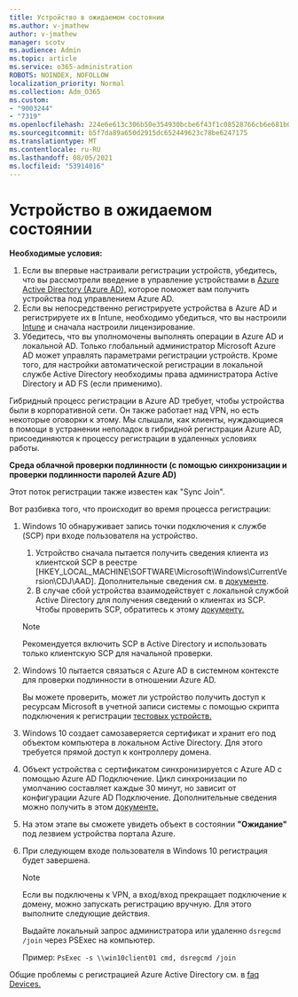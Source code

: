 ```yaml
---
title: Устройство в ожидаемом состоянии
ms.author: v-jmathew
author: v-jmathew
manager: scotv
ms.audience: Admin
ms.topic: article
ms.service: o365-administration
ROBOTS: NOINDEX, NOFOLLOW
localization_priority: Normal
ms.collection: Adm_O365
ms.custom:
- "9003244"
- "7319"
ms.openlocfilehash: 224e6e613c306b50e354930bcbe6f43f1c08528766cb6e681b0e9826b2d55a4d
ms.sourcegitcommit: b5f7da89a650d2915dc652449623c78be6247175
ms.translationtype: MT
ms.contentlocale: ru-RU
ms.lasthandoff: 08/05/2021
ms.locfileid: "53914016"
---
```

# <a name="device-in-pending-state"></a>Устройство в ожидаемом состоянии

**Необходимые условия:**

1. Если вы впервые настраивали регистрации устройств, убедитесь, что вы рассмотрели введение в управление устройствами в [Azure Active Directory (Azure AD),](https://docs.microsoft.com/azure/active-directory/devices/overview?WT.mc_id=Portal-Microsoft_Azure_Support) которое поможет вам получить устройства под управлением Azure AD.
2. Если вы непосредственно регистрируете устройства в Azure AD и регистрируете их в Intune, необходимо [](https://docs.microsoft.com/mem/intune/fundamentals/licenses-assign?WT.mc_id=Portal-Microsoft_Azure_Support) убедиться, что вы настроили [Intune](https://docs.microsoft.com/mem/intune/enrollment/device-enrollment?WT.mc_id=Portal-Microsoft_Azure_Support) и сначала настроили лицензирование.
3. Убедитесь, что вы уполномочены выполнять операции в Azure AD и локальной AD. Только глобальный администратор Microsoft Azure AD может управлять параметрами регистрации устройств. Кроме того, для настройки автоматической регистрации в локальной службе Active Directory необходимы права администратора Active Directory и AD FS (если применимо).

Гибридный процесс регистрации в Azure AD требует, чтобы устройства были в корпоративной сети. Он также работает над VPN, но есть некоторые оговорки к этому. Мы слышали, как клиенты, нуждающиеся в помощи в устранении неполадок в гибридной регистрации Azure AD, присоединяются к процессу регистрации в удаленных условиях работы.

**Среда облачной проверки подлинности (с помощью синхронизации и проверки подлинности паролей Azure AD)**

Этот поток регистрации также известен как "Sync Join".

Вот разбивка того, что происходит во время процесса регистрации:

1. Windows 10 обнаруживает запись точки подключения к службе (SCP) при входе пользователя на устройство.

    1. Устройство сначала пытается получить сведения клиента из клиентской SCP в реестре [HKEY_LOCAL_MACHINE\SOFTWARE\Microsoft\Windows\CurrentVersion\CDJ\AAD]. Дополнительные сведения см. в [документе](https://docs.microsoft.com/azure/active-directory/devices/hybrid-azuread-join-control).
    1. В случае сбой устройства взаимодействует с локальной службой Active Directory для получения сведений о клиентах из SCP. Чтобы проверить SCP, обратитесь к этому [документу.](https://docs.microsoft.com/azure/active-directory/devices/hybrid-azuread-join-manual#configure-a-service-connection-point)

    > [!NOTE]
    > Рекомендуется включить SCP в Active Directory и использовать только клиентскую SCP для начальной проверки.

2. Windows 10 пытается связаться с Azure AD в системном контексте для проверки подлинности в отношении Azure AD.

    Вы можете проверить, может ли устройство получить доступ к ресурсам Microsoft в учетной записи системы с помощью скрипта подключения к регистрации [тестовых устройств.](https://gallery.technet.microsoft.com/Test-Device-Registration-3dc944c0)

3. Windows 10 создает самозаверяется сертификат и хранит его под объектом компьютера в локальном Active Directory. Для этого требуется прямой доступ к контроллеру домена.

4. Объект устройства с сертификатом синхронизируется с Azure AD с помощью Azure AD Подключение. Цикл синхронизации по умолчанию составляет каждые 30 минут, но зависит от конфигурации Azure AD Подключение. Дополнительные сведения можно получить в этом [документе.](https://docs.microsoft.com/azure/active-directory/hybrid/how-to-connect-sync-configure-filtering#organizational-unitbased-filtering)

5. На этом этапе вы сможете увидеть объект в состоянии **"Ожидание"** под лезвием устройства портала Azure.

6. При следующем входе пользователя в Windows 10 регистрация будет завершена.

    > [!NOTE]
    > Если вы подключены к VPN, а вход/вход прекращает подключение к домену, можно запускать регистрацию вручную. Для этого выполните следующие действия.
    >
    > Выдайте локальный запрос администратора или удаленно `dsregcmd /join` через PSExec на компьютер.
    >
    > Пример: `PsExec -s \\win10client01 cmd, dsregcmd /join`

Общие проблемы с регистрацией Azure Active Directory см. в [faq Devices.](https://docs.microsoft.com/azure/active-directory/devices/faq)
